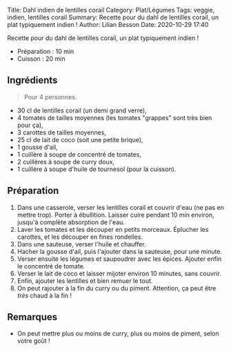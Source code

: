 Title: Dahl indien de lentilles corail
Category: Plat/Légumes
Tags: veggie, indien, lentilles corail
Summary: Recette pour du dahl de lentilles corail, un plat typiquement indien !
Author: Lilian Besson
Date:  2020-10-29 17:40

Recette pour du dahl de lentilles corail, un plat typiquement indien !

- Préparation : 10 min
- Cuisson : 20 min

## Ingrédients
> Pour 4 personnes.

- 30 cl de lentilles corail (un demi grand verre),
- 4 tomates de tailles moyennes (les tomates "grappes" sont très bien pour ça),
- 3 carottes de tailles moyennes,
- 25 cl de lait de coco (soit une petite brique),
- 1 gousse d'ail,
- 1 cuillère à soupe de concentré de tomates,
- 2 cuillères à soupe de curry doux,
- 1 cuillère à soupe d'huile de tournesol (pour la cuisson).


## Préparation
1. Dans une casserole, verser les lentilles corail et couvrir d'eau (ne pas en mettre trop). Porter à ébullition. Laisser cuire pendant 10 min environ, jusqu'à complète absorption de l'eau.
2. Laver les tomates et les découper en petits morceaux. Éplucher les carottes, et les découper en fines rondelles.
3. Dans une sauteuse, verser l'huile et chauffer.
4. Hacher la gousse d'ail, puis l'ajouter dans la sauteuse, pour une minute.
5. Verser ensuite les légumes et saupoudrer avec les épices. Ajouter enfin le concentré de tomate.
6. Verser le lait de coco et laisser mijoter environ 10 minutes, sans couvrir.
7. Enfin, ajouter les lentilles et bien remuer le tout.
8. On peut rajouter à la fin du curry ou du piment. Attention, ça peut être *très* chaud à la fin !

## Remarques
- On peut mettre plus ou moins de curry, plus ou moins de piment, selon votre goût !